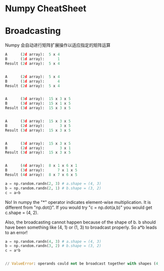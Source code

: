# Numpy CheatSheet

# Broadcasting

Numpy 会自动进行矩阵扩展操作以适应指定的矩阵运算

```py
A      (2d array):  5 x 4
B      (1d array):      1
Result (2d array):  5 x 4


A      (2d array):  5 x 4
B      (1d array):      4
Result (2d array):  5 x 4


A      (3d array):  15 x 3 x 5
B      (3d array):  15 x 1 x 5
Result (3d array):  15 x 3 x 5


A      (3d array):  15 x 3 x 5
B      (2d array):       3 x 5
Result (3d array):  15 x 3 x 5


A      (3d array):  15 x 3 x 5
B      (2d array):       3 x 1
Result (3d array):  15 x 3 x 5


A      (4d array):  8 x 1 x 6 x 1
B      (3d array):      7 x 1 x 5
Result (4d array):  8 x 7 x 6 x 5
```

```py
a = np.random.randn(2, 3) # a.shape = (4, 3)
b = np.random.randn(2, 1) # b.shape = (3, 2)
c = a+b
```

No! In numpy the "\*" operator indicates element-wise multiplication. It is different from "np.dot()". If you would try "c = np.dot(a,b)" you would get c.shape = (4, 2).

Also, the broadcasting cannot happen because of the shape of b. b should have been something like (4, 1) or (1, 3) to broadcast properly. So a\*b leads to an error!

```py
a = np.random.randn(4, 3) # a.shape = (4, 3)
b = np.random.randn(3, 2) # b.shape = (3, 2)
c = a*b


// ValueError: operands could not be broadcast together with shapes (4,3) (3,2)
```
